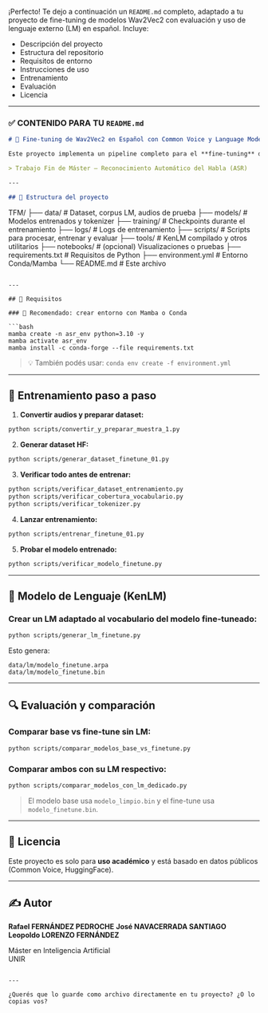 ¡Perfecto! Te dejo a continuación un `README.md` completo, adaptado a tu proyecto de fine-tuning de modelos Wav2Vec2 con evaluación y uso de lenguaje externo (LM) en español. Incluye:

- Descripción del proyecto  
- Estructura del repositorio  
- Requisitos de entorno  
- Instrucciones de uso  
- Entrenamiento  
- Evaluación  
- Licencia  

---

### ✅ CONTENIDO PARA TU `README.md`

```markdown
# 🧠 Fine-tuning de Wav2Vec2 en Español con Common Voice y Language Model (TFM)

Este proyecto implementa un pipeline completo para el **fine-tuning** del modelo `wav2vec2-large-xlsr-53-spanish` usando el dataset **Common Voice** en español. Además, incorpora un **modelo de lenguaje externo (KenLM)** para mejorar la decodificación.

> Trabajo Fin de Máster – Reconocimiento Automático del Habla (ASR)

---

## 📁 Estructura del proyecto

```
TFM/
├── data/                  # Dataset, corpus LM, audios de prueba
├── models/                # Modelos entrenados y tokenizer
├── training/              # Checkpoints durante el entrenamiento
├── logs/                  # Logs de entrenamiento
├── scripts/               # Scripts para procesar, entrenar y evaluar
├── tools/                 # KenLM compilado y otros utilitarios
├── notebooks/             # (opcional) Visualizaciones o pruebas
├── requirements.txt       # Requisitos de Python
├── environment.yml        # Entorno Conda/Mamba
└── README.md              # Este archivo
```

---

## 🧪 Requisitos

### 🐍 Recomendado: crear entorno con Mamba o Conda

```bash
mamba create -n asr_env python=3.10 -y
mamba activate asr_env
mamba install -c conda-forge --file requirements.txt
```

> 💡 También podés usar: `conda env create -f environment.yml`

---

## 🚀 Entrenamiento paso a paso

1. **Convertir audios y preparar dataset:**

```bash
python scripts/convertir_y_preparar_muestra_1.py
```

2. **Generar dataset HF:**

```bash
python scripts/generar_dataset_finetune_01.py
```

3. **Verificar todo antes de entrenar:**

```bash
python scripts/verificar_dataset_entrenamiento.py
python scripts/verificar_cobertura_vocabulario.py
python scripts/verificar_tokenizer.py
```

4. **Lanzar entrenamiento:**

```bash
python scripts/entrenar_finetune_01.py
```

5. **Probar el modelo entrenado:**

```bash
python scripts/verificar_modelo_finetune.py
```

---

## 🧠 Modelo de Lenguaje (KenLM)

### Crear un LM adaptado al vocabulario del modelo fine-tuneado:

```bash
python scripts/generar_lm_finetune.py
```

Esto genera:

```
data/lm/modelo_finetune.arpa
data/lm/modelo_finetune.bin
```

---

## 🔍 Evaluación y comparación

### Comparar base vs fine-tune sin LM:

```bash
python scripts/comparar_modelos_base_vs_finetune.py
```

### Comparar ambos con su LM respectivo:

```bash
python scripts/comparar_modelos_con_lm_dedicado.py
```

> El modelo base usa `modelo_limpio.bin` y el fine-tune usa `modelo_finetune.bin`.

---

## 🔑 Licencia

Este proyecto es solo para **uso académico** y está basado en datos públicos (Common Voice, HuggingFace).

---

## ✍️ Autor

**Rafael FERNÁNDEZ PEDROCHE**
**José NAVACERRADA SANTIAGO**
**Leopoldo LORENZO FERNÁNDEZ**

Máster en Inteligencia Artificial  
UNIR
```

---

¿Querés que lo guarde como archivo directamente en tu proyecto? ¿O lo copias vos?